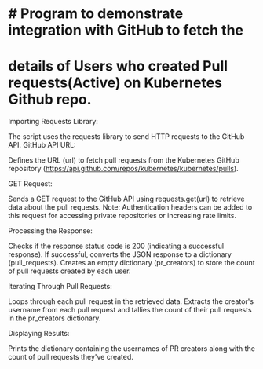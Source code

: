 # # Program to demonstrate integration with GitHub to fetch the 
# details of Users who created Pull requests(Active) on Kubernetes Github repo.


Importing Requests Library:

The script uses the requests library to send HTTP requests to the GitHub API.
GitHub API URL:

Defines the URL (url) to fetch pull requests from the Kubernetes GitHub repository (https://api.github.com/repos/kubernetes/kubernetes/pulls).

GET Request:

Sends a GET request to the GitHub API using requests.get(url) to retrieve data about the pull requests.
Note: Authentication headers can be added to this request for accessing private repositories or increasing rate limits.

Processing the Response:

Checks if the response status code is 200 (indicating a successful response).
If successful, converts the JSON response to a dictionary (pull_requests).
Creates an empty dictionary (pr_creators) to store the count of pull requests created by each user.

Iterating Through Pull Requests:

Loops through each pull request in the retrieved data.
Extracts the creator's username from each pull request and tallies the count of their pull requests in the pr_creators dictionary.

Displaying Results:

Prints the dictionary containing the usernames of PR creators along with the count of pull requests they've created.
